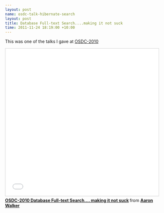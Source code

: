 ```yaml
---
layout: post
name: osdc-talk-hibernate-search
layout: post
title: Database Full-text Search....making it not suck
time: 2011-11-24 18:19:00 +10:00
---
```


This was one of the talks I gave at [OSDC-2010](https://web.archive.org/web/20111016090657/http://2010.osdc.com.au/proposal/51/database-full-text-searchmaking-it-not-suck)

<iframe src="//www.slideshare.net/slideshow/embed_code/key/1Hea2MxOynzTg" width="595" height="485" frameborder="0" marginwidth="0" marginheight="0" scrolling="no" style="border:1px solid #CCC; border-width:1px; margin-bottom:5px; max-width: 100%;" allowfullscreen> </iframe> <div style="margin-bottom:5px"> <strong> <a href="//www.slideshare.net/aaronpwalker/osdc2010-database-fulltext-search-making-it-not-suck" title="OSDC-2010 Database Full-text Search.... making it not suck" target="_blank">OSDC-2010 Database Full-text Search.... making it not suck</a> </strong> from <strong><a href="https://www.slideshare.net/aaronpwalker" target="_blank">Aaron Walker</a></strong> </div>
